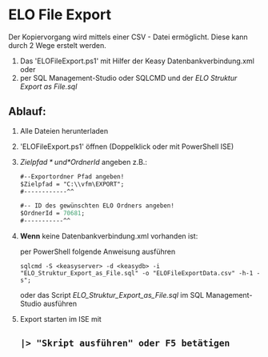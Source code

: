 # ELO File Export
Der Kopiervorgang wird mittels einer CSV - Datei ermöglicht.
Diese kann durch 2 Wege erstelt werden.
1. Das 'ELOFileExport.ps1' mit Hilfer der Keasy Datenbankverbindung.xml oder
2. per SQL Management-Studio oder SQLCMD und der *ELO Struktur Export as File.sql*

## Ablauf:
1. Alle Dateien herunterladen
2. 'ELOFileExport.ps1' öffnen (Doppelklick oder mit PowerShell ISE)
3. *$Zielpfad* und *$OrdnerId* angeben
 z.B.: 
    ```ps
    #--Exportordner Pfad angeben!
    $Zielpfad = "C:\\vfm\EXPORT";
    #------------^^

    #-- ID des gewünschten ELO Ordners angeben!
    $OrdnerId = 70681;
    #-----------^^
    ```
4. **Wenn** keine Datenbankverbindung.xml vorhanden ist:

   per PowerShell folgende Anweisung ausführen
    ```
    sqlcmd -S <keasyserver> -d <keasydb> -i "ELO_Struktur_Export_as_File.sql" -o "ELOFileExportData.csv" -h-1 -s";    
    ```
    oder das Script *ELO_Struktur_Export_as_File.sql* im SQL Management-Studio ausführen

5. Export starten im ISE mit   
    
    ## ```|> "Skript ausführen" oder F5 betätigen ```    

